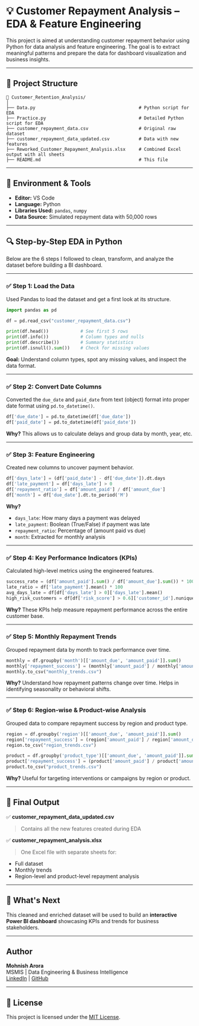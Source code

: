 # 💡 Customer Repayment Analysis – EDA & Feature Engineering

This project is aimed at understanding customer repayment behavior using Python for data analysis and feature engineering. The goal is to extract meaningful patterns and prepare the data for dashboard visualization and business insights.

---

## 📁 Project Structure

```
📂 Customer_Retention_Analysis/
│
├── Data.py                                       # Python script for EDA
├── Practice.py                                   # Detailed Python script for EDA
├── customer_repayment_data.csv                   # Original raw dataset
├── customer_repayment_data_updated.csv           # Data with new features
├── Reworked_Customer_Repayment_Analysis.xlsx     # Combined Excel output with all sheets
├── README.md                                     # This file
```

---

## 🧪 Environment & Tools

- **Editor:** VS Code
- **Language:** Python
- **Libraries Used:** `pandas`, `numpy`
- **Data Source:** Simulated repayment data with 50,000 rows

---

## 🔍 Step-by-Step EDA in Python

Below are the 6 steps I followed to clean, transform, and analyze the dataset before building a BI dashboard.

---

### ✅ **Step 1: Load the Data**

Used Pandas to load the dataset and get a first look at its structure.

```python
import pandas as pd

df = pd.read_csv("customer_repayment_data.csv")

print(df.head())            # See first 5 rows
print(df.info())            # Column types and nulls
print(df.describe())        # Summary statistics
print(df.isnull().sum())    # Check for missing values
```

**Goal:** Understand column types, spot any missing values, and inspect the data format.

---

### ✅ **Step 2: Convert Date Columns**

Converted the `due_date` and `paid_date` from text (object) format into proper date format using `pd.to_datetime()`.

```python
df['due_date'] = pd.to_datetime(df['due_date'])
df['paid_date'] = pd.to_datetime(df['paid_date'])
```

**Why?** This allows us to calculate delays and group data by month, year, etc.

---

### ✅ **Step 3: Feature Engineering**

Created new columns to uncover payment behavior.

```python
df['days_late'] = (df['paid_date'] - df['due_date']).dt.days
df['late_payment'] = df['days_late'] > 0
df['repayment_ratio'] = df['amount_paid'] / df['amount_due']
df['month'] = df['due_date'].dt.to_period('M')
```

**Why?**

- `days_late`: How many days a payment was delayed
- `late_payment`: Boolean (True/False) if payment was late
- `repayment_ratio`: Percentage of (amount paid vs due)
- `month`: Extracted for monthly analysis

---

### ✅ **Step 4: Key Performance Indicators (KPIs)**

Calculated high-level metrics using the engineered features.

```python
success_rate = (df['amount_paid'].sum() / df['amount_due'].sum()) * 100
late_ratio = df['late_payment'].mean() * 100
avg_days_late = df[df['days_late'] > 0]['days_late'].mean()
high_risk_customers = df[df['risk_score'] > 0.6]['customer_id'].nunique()
```

**Why?** These KPIs help measure repayment performance across the entire customer base.

---

### ✅ **Step 5: Monthly Repayment Trends**

Grouped repayment data by month to track performance over time.

```python
monthly = df.groupby('month')[['amount_due', 'amount_paid']].sum()
monthly['repayment_success'] = (monthly['amount_paid'] / monthly['amount_due']) * 100
monthly.to_csv("monthly_trends.csv")
```

**Why?** Understand how repayment patterns change over time. Helps in identifying seasonality or behavioral shifts.

---

### ✅ **Step 6: Region-wise & Product-wise Analysis**

Grouped data to compare repayment success by region and product type.

```python
region = df.groupby('region')[['amount_due', 'amount_paid']].sum()
region['repayment_success'] = (region['amount_paid'] / region['amount_due']) * 100
region.to_csv("region_trends.csv")

product = df.groupby('product_type')[['amount_due', 'amount_paid']].sum()
product['repayment_success'] = (product['amount_paid'] / product['amount_due']) * 100
product.to_csv("product_trends.csv")
```

**Why?** Useful for targeting interventions or campaigns by region or product.

---

## 📆 Final Output

✅ **customer\_repayment\_data\_updated.csv**

> Contains all the new features created during EDA

✅ **customer\_repayment\_analysis.xlsx**

> One Excel file with separate sheets for:

- Full dataset
- Monthly trends
- Region-level and product-level repayment analysis

---

## 🚀 What's Next

This cleaned and enriched dataset will be used to build an **interactive Power BI dashboard** showcasing KPIs and trends for business stakeholders.

---

## Author

**Mohnish Arora**\
MSMIS | Data Engineering & Business Intelligence\
[LinkedIn](#) | [GitHub](#)

---

## 📄 License

This project is licensed under the [MIT License](LICENSE).

